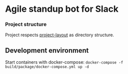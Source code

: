 # Agile standup bot for Slack 

### Project structure
Project respects [project-layout](https://github.com/golang-standards/project-layout) as directory structure.

## Development environment
Start containers with docker-compose: `docker-compose -f build/package/docker-compose.yml up -d`
